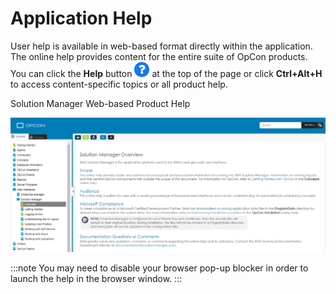 # Application Help

User help is available in web-based format directly within the
application. The online help provides content for the entire suite of
OpCon products. You can click the **Help** button ![Help Button](../../../Resources/Images/SM/Help-Button.png "Help Button") at
the top of the page or click **Ctrl+Alt+H** to access content-specific
topics or all product help.

Solution Manager Web-based Product Help

![Solution Manager Web-based Product Help](../../../Resources/Images/SM/SMWeb-basedHelp.png "Solution Manager Web-based Product Help")

:::note
You may need to disable your browser pop-up blocker in order to launch the help in the browser window.
:::
